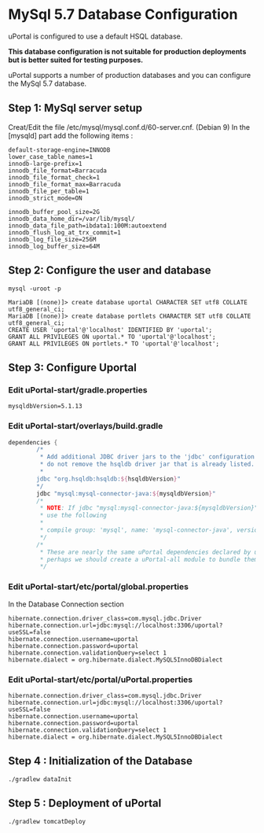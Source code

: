 # MySql 5.7 Database Configuration

uPortal is configured to use a default HSQL database.

**This database configuration is not suitable for production deployments but is better suited for testing purposes.**

uPortal supports a number of production databases and you can configure the MySql 5.7 database.

## Step 1: MySql server setup
Creat/Edit the file /etc/mysql/mysql.conf.d/60-server.cnf. (Debian 9)
In the [mysqld] part add the following items :

```properties
default-storage-engine=INNODB
lower_case_table_names=1
innodb-large-prefix=1
innodb_file_format=Barracuda
innodb_file_format_check=1
innodb_file_format_max=Barracuda
innodb_file_per_table=1
innodb_strict_mode=ON

innodb_buffer_pool_size=2G
innodb_data_home_dir=/var/lib/mysql/
innodb_data_file_path=ibdata1:100M:autoextend
innodb_flush_log_at_trx_commit=1
innodb_log_file_size=256M
innodb_log_buffer_size=64M
```

## Step 2: Configure the user and database
```properties
mysql -uroot -p

MariaDB [(none)]> create database uportal CHARACTER SET utf8 COLLATE utf8_general_ci;
MariaDB [(none)]> create database portlets CHARACTER SET utf8 COLLATE utf8_general_ci;
CREATE USER 'uportal'@'localhost' IDENTIFIED BY 'uportal';
GRANT ALL PRIVILEGES ON uportal.* TO 'uportal'@'localhost';
GRANT ALL PRIVILEGES ON portlets.* TO 'uportal'@'localhost';
```
## Step 3: Configure Uportal 

### Edit uPortal-start/gradle.properties 
```properties
mysqldbVersion=5.1.13
```
### Edit uPortal-start/overlays/build.gradle
```gradle
dependencies {
        /*
         * Add additional JDBC driver jars to the 'jdbc' configuration below;
         * do not remove the hsqldb driver jar that is already listed.
         *
        jdbc "org.hsqldb:hsqldb:${hsqldbVersion}"
        */
        jdbc "mysql:mysql-connector-java:${mysqldbVersion}"
        /*
         * NOTE: If jdbc "mysql:mysql-connector-java:${mysqldbVersion}" does not work then you can 
         * use the following
         *
         * compile group: 'mysql', name: 'mysql-connector-java', version: '5.1.13'
         */
        /*
         * These are nearly the same uPortal dependencies declared by uPortal-webapp;
         * perhaps we should create a uPortal-all module to bundle them all as transitives.
         */

```

### Edit uPortal-start/etc/portal/global.properties 

In the Database Connection section
```properties
hibernate.connection.driver_class=com.mysql.jdbc.Driver
hibernate.connection.url=jdbc:mysql://localhost:3306/uportal?useSSL=false
hibernate.connection.username=uportal
hibernate.connection.password=uportal
hibernate.connection.validationQuery=select 1
hibernate.dialect = org.hibernate.dialect.MySQL5InnoDBDialect
```
### Edit uPortal-start/etc/portal/uPortal.properties

```properties
hibernate.connection.driver_class=com.mysql.jdbc.Driver
hibernate.connection.url=jdbc:mysql://localhost:3306/uportal?useSSL=false
hibernate.connection.username=uportal
hibernate.connection.password=uportal
hibernate.connection.validationQuery=select 1
hibernate.dialect = org.hibernate.dialect.MySQL5InnoDBDialect
```

## Step 4 : Initialization of the Database
```shell
./gradlew dataInit
```
## Step 5 : Deployment of uPortal
```shell
./gradlew tomcatDeploy
```
